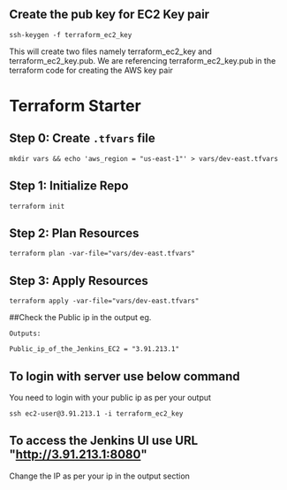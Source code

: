 
## Create the pub key for EC2 Key pair

```
ssh-keygen -f terraform_ec2_key
```

This will create two files namely terraform_ec2_key and terraform_ec2_key.pub. We are referencing terraform_ec2_key.pub in the terraform code for creating the AWS key pair


# Terraform Starter

## Step 0: Create `.tfvars` file
```
mkdir vars && echo 'aws_region = "us-east-1"' > vars/dev-east.tfvars
```

## Step 1: Initialize Repo
```
terraform init
```

## Step 2: Plan Resources
```
terraform plan -var-file="vars/dev-east.tfvars"
```

## Step 3: Apply Resources
```
terraform apply -var-file="vars/dev-east.tfvars"
```

##Check the Public ip in the output
eg. 
```
Outputs:

Public_ip_of_the_Jenkins_EC2 = "3.91.213.1"
```

## To login with server use below command

You need to login with your public ip as per your output
```
ssh ec2-user@3.91.213.1 -i terraform_ec2_key
```

## To access the Jenkins UI use URL "http://3.91.213.1:8080"
Change the IP as per your ip in the output section
